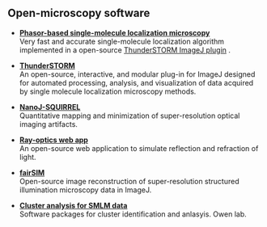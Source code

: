 ## Open-microscopy software 
* <a href="https://doi.org/10.1063/1.5005899"> <strong> Phasor-based single-molecule localization microscopy </strong> <a> <br>
Very fast and accurate single-molecule localization algorithm implemented in a open-source <a href="https://github.com/kjamartens/thunderstorm/tree/phasor-intensity-1"> ThunderSTORM ImageJ plugin</a> . 

* <a href="http://zitmen.github.io/thunderstorm/"> <strong> ThunderSTORM </strong> <a> <br>
An open-source, interactive, and modular plug-in for ImageJ designed for automated processing, analysis, and visualization of data acquired by single molecule localization microscopy methods.  
  
* <a href="https://www.nature.com/articles/nmeth.4605"> <strong> NanoJ-SQUIRREL </strong> </a> <br>
Quantitative mapping and minimization of super-resolution optical imaging artifacts.

*	<a href="https://ricktu288.github.io/ray-optics/"> <strong> Ray-optics web app </strong></a> <br>
An open-source web application to simulate reflection and refraction of light.
  
*	<a href="https://doi.org/10.1038%2Fncomms10980"> <strong> fairSIM </strong> </a> <br>
Open-source image reconstruction of super-resolution structured illumination microscopy data in ImageJ.

*	<a href="https://doi.org/10.1038/nmeth.3612"> <strong> Cluster analysis for SMLM data </strong> </a> <br>
Software packages for cluster identification and anlasyis. Owen lab.
